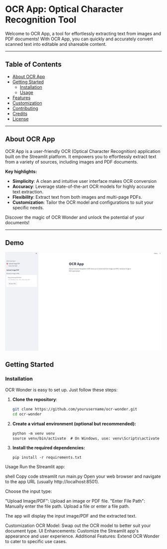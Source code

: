 # OCR App: Optical Character Recognition Tool

Welcome to OCR App, a tool for effortlessly extracting text from images and PDF documents! With OCR App, you can quickly and accurately convert scanned text into editable and shareable content.

---

## Table of Contents

- [About OCR App](#about-ocr-app)
- [Getting Started](#getting-started)
  - [Installation](#installation)
  - [Usage](#usage)
- [Features](#features)
- [Customization](#customization)
- [Contributing](#contributing)
- [Credits](#credits)
- [License](#license)

---

## About OCR App

OCR App is a user-friendly OCR (Optical Character Recognition) application built on the Streamlit platform. It empowers you to effortlessly extract text from a variety of sources, including images and PDF documents. 

**Key highlights:**

- **Simplicity**: A clean and intuitive user interface makes OCR conversion
- **Accuracy**: Leverage state-of-the-art OCR models for highly accurate text extraction.
- **Flexibility**: Extract text from both images and multi-page PDFs.
- **Customization**: Tailor the OCR model and configurations to suit your specific needs.

Discover the magic of OCR Wonder and unlock the potential of your documents!

---

## Demo

![Demo GIF](media/demo.gif)


## Getting Started

### Installation

OCR Wonder is easy to set up. Just follow these steps:

1. **Clone the repository**:

   ```bash
   git clone https://github.com/yourusername/ocr-wonder.git
   cd ocr-wonder

2. **Create a virtual environment (optional but recommended):**
   ```shell
   python -m venv venv 
   source venv/bin/activate  # On Windows, use: venv\Scripts\activate

3. **Install the required dependencies:**
   ```shell
   pip install -r requirements.txt 

Usage
Run the Streamlit app:

shell
Copy code
streamlit run main.py
Open your web browser and navigate to the app URL (usually http://localhost:8501).

Choose the input type:

"Upload Image/PDF": Upload an image or PDF file.
"Enter File Path": Manually enter the file path.
Upload a file or enter a file path.

The app will display the input image/PDF and the extracted text.

Customization
OCR Model: Swap out the OCR model to better suit your document type.
UI Enhancements: Customize the Streamlit app's appearance and user experience.
Additional Features: Extend OCR Wonder to cater to specific use cases.
